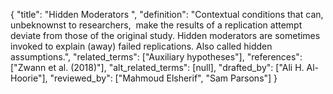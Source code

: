 {
    "title": "Hidden Moderators ",
    "definition": "Contextual conditions that can, unbeknownst to researchers,  make the results of a replication attempt deviate from those of the original study. Hidden moderators are sometimes invoked to explain (away) failed replications. Also called hidden assumptions.",
    "related_terms": ["Auxiliary hypotheses"],
    "references": ["Zwann et al. (2018)"],
    "alt_related_terms": [null],
    "drafted_by": ["Ali H. Al-Hoorie"],
    "reviewed_by": ["Mahmoud Elsherif", "Sam Parsons"]
  }
